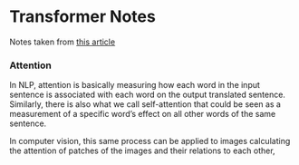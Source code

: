 # Transformer Notes

Notes taken from [this article](https://www.louisbouchard.ai/will-transformers-replace-cnns-for-vision/)

### Attention
In NLP, attention is basically measuring how each word in the input sentence is associated with each word on the output translated sentence. Similarly, there is also what we call self-attention that could be seen as a measurement of a specific word’s effect on all other words of the same sentence. 

In computer vision, this same process can be applied to images calculating the attention of patches of the images and their relations to each other,
